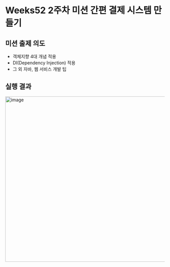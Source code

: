 # Weeks52 2주차 미션 간편 결제 시스템 만들기

## 미션 출제 의도
* 객체지향 4대 개념 적용
* DI(Dependency Injection) 적용
* 그 외 자바, 웹 서비스 개발 팁

## 실행 결과
<img width="522" alt="image" src="https://github.com/waonderboy/Catch-Java/assets/86213646/561dd86c-a3ed-4e97-9dfb-1d86f830a474">
